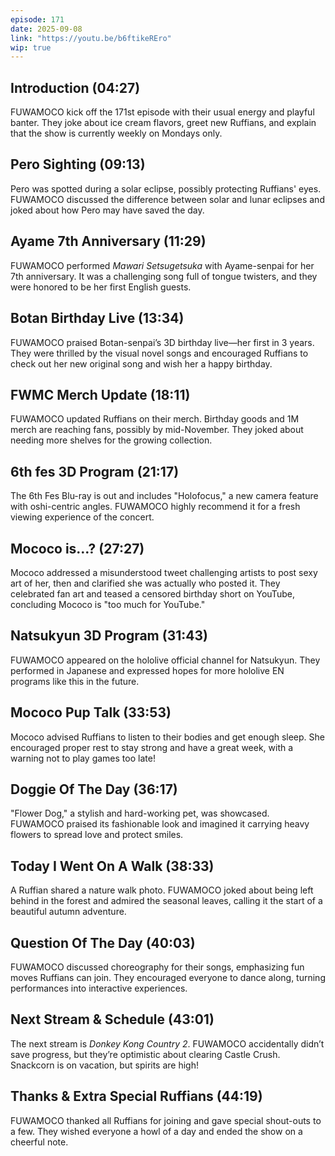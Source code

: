```yaml
---
episode: 171
date: 2025-09-08
link: "https://youtu.be/b6ftikeREro"
wip: true
---
```


## Introduction (04:27)

FUWAMOCO kick off the 171st episode with their usual energy and playful banter. They joke about ice cream flavors, greet new Ruffians, and explain that the show is currently weekly on Mondays only.

## Pero Sighting (09:13)

Pero was spotted during a solar eclipse, possibly protecting Ruffians' eyes. FUWAMOCO discussed the difference between solar and lunar eclipses and joked about how Pero may have saved the day.

## Ayame 7th Anniversary (11:29)

FUWAMOCO performed *Mawari Setsugetsuka* with Ayame-senpai for her 7th anniversary. It was a challenging song full of tongue twisters, and they were honored to be her first English guests.

## Botan Birthday Live (13:34)

FUWAMOCO praised Botan-senpai’s 3D birthday live—her first in 3 years. They were thrilled by the visual novel songs and encouraged Ruffians to check out her new original song and wish her a happy birthday.

## FWMC Merch Update (18:11)

FUWAMOCO updated Ruffians on their merch. Birthday goods and 1M merch are reaching fans, possibly by mid-November. They joked about needing more shelves for the growing collection.

## 6th fes 3D Program (21:17)

The 6th Fes Blu-ray is out and includes "Holofocus," a new camera feature with oshi-centric angles. FUWAMOCO highly recommend it for a fresh viewing experience of the concert.

## Mococo is…? (27:27)

Mococo addressed a misunderstood tweet challenging artists to post sexy art of her, then and clarified she was actually who posted it. They celebrated fan art and teased a censored birthday short on YouTube, concluding Mococo is "too much for YouTube."

## Natsukyun 3D Program (31:43)

FUWAMOCO appeared on the hololive official channel for Natsukyun. They performed in Japanese and expressed hopes for more hololive EN programs like this in the future.

## Mococo Pup Talk (33:53)

Mococo advised Ruffians to listen to their bodies and get enough sleep. She encouraged proper rest to stay strong and have a great week, with a warning not to play games too late!

## Doggie Of The Day (36:17)

"Flower Dog," a stylish and hard-working pet, was showcased. FUWAMOCO praised its fashionable look and imagined it carrying heavy flowers to spread love and protect smiles.

## Today I Went On A Walk (38:33)

A Ruffian shared a nature walk photo. FUWAMOCO joked about being left behind in the forest and admired the seasonal leaves, calling it the start of a beautiful autumn adventure.

## Question Of The Day (40:03)

FUWAMOCO discussed choreography for their songs, emphasizing fun moves Ruffians can join. They encouraged everyone to dance along, turning performances into interactive experiences.

## Next Stream & Schedule (43:01)

The next stream is *Donkey Kong Country 2*. FUWAMOCO accidentally didn’t save progress, but they’re optimistic about clearing Castle Crush. Snackcorn is on vacation, but spirits are high!

## Thanks & Extra Special Ruffians (44:19)

FUWAMOCO thanked all Ruffians for joining and gave special shout-outs to a few. They wished everyone a howl of a day and ended the show on a cheerful note.
